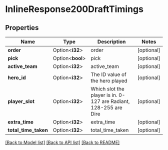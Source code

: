 # InlineResponse200DraftTimings

## Properties

Name | Type | Description | Notes
------------ | ------------- | ------------- | -------------
**order** | Option<**i32**> | order | [optional]
**pick** | Option<**bool**> | pick | [optional]
**active_team** | Option<**i32**> | active_team | [optional]
**hero_id** | Option<**i32**> | The ID value of the hero played | [optional]
**player_slot** | Option<**i32**> | Which slot the player is in. 0-127 are Radiant, 128-255 are Dire | [optional]
**extra_time** | Option<**i32**> | extra_time | [optional]
**total_time_taken** | Option<**i32**> | total_time_taken | [optional]

[[Back to Model list]](../README.md#documentation-for-models) [[Back to API list]](../README.md#documentation-for-api-endpoints) [[Back to README]](../README.md)


